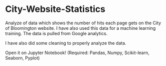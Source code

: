 # City-Website-Statistics

Analyze of data which shows the number of hits each page gets on the City of Bloomington website. I have also used this data for a machine learning training. The data is pulled from Google analytics. 

I have also did some cleaning to properly analyze the data.

Open it on Jupyter Notebook!  (Required: Pandas, Numpy, Scikit-learn, Seaborn, Pyplot)
